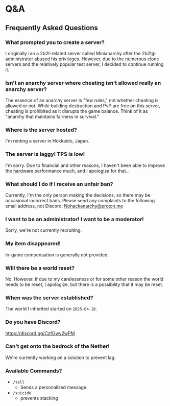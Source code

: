 # Q&A
## Frequently Asked Questions
### What prompted you to create a server?

I originally ran a 2b2t-related server called Minianarchy after the 2b2tjp administrator abused his privileges. However, due to the numerous clone servers and the relatively popular test server, I decided to continue running it.

### Isn't an anarchy server where cheating isn't allowed really an anarchy server?

The essence of an anarchy server is "few rules," not whether cheating is allowed or not. While building destruction and PvP are free on this server, cheating is prohibited as it disrupts the game balance. Think of it as "anarchy that maintains fairness in survival."

### Where is the server hosted?

I'm renting a server in Hokkaido, Japan.
### The server is laggy! TPS is low!

I'm sorry. Due to financial and other reasons, I haven't been able to improve the hardware performance much, and I apologize for that...
### What should I do if I receive an unfair ban?

Currently, I'm the only person making the decisions, so there may be occasional incorrect bans.
Please send any complaints to the following email address, not Discord: Nohackanarchy@proton.me
### I want to be an administrator! I want to be a moderator!

Sorry, we're not currently recruiting.
### My item disappeared!

In-game compensation is generally not provided.
### Will there be a world reset?

No. However, if due to my carelessness or for some other reason the world needs to be reset, I apologize, but there is a possibility that it may be reset.
### When was the server established?

The world I inherited started on `2025-04-18`.

### Do you have Discord?

https://discord.gg/CzfGwv2wPM
### Can't get onto the bedrock of the Nether!
We're currently working on a solution to prevent lag.

### Available Commands?
- `/tell`
    - Sends a personalized message
- `/suicide`
    - prevents stacking
